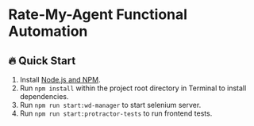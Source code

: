 # Rate-My-Agent Functional Automation

## 🔥 Quick Start

 1. Install [Node.js and NPM](https://nodejs.org).
 2. Run `npm install` within the project root directory in Terminal to install dependencies.
 3. Run `npm run start:wd-manager` to start selenium server.
 4. Run `npm run start:protractor-tests` to run frontend tests.
